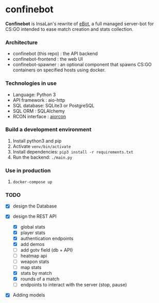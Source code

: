 # confinebot
**Confinebot** is InsaLan's rewrite of [eBot](https://github.com/deStrO/eBot-CSGO), a full managed server-bot for CS:GO intended to ease match creation and stats collection.

### Architecture
* confinebot (this repo) : the API backend
* confinebot-frontend : the web UI
* confinebot-spawner : an optional component that spawns CS:GO containers on specified hosts using docker.

### Technologies in use
* Language: Python 3
* API framework : aio-http
* SQL database: SQLite3 or PostgreSQL
* SQL ORM : SQLAlchemy
* RCON interface : [aiorcon](https://github.com/InsaLan/aiorcon)

### Build a development environment
1. Install python3 and pip
2. Activate `venv/bin/activate`
3. Install dependencies: `pip3 install -r requirements.txt`
4. Run the backend: `./main.py` 

### Use in production
1. `docker-compose up`

### TODO
- [x] design the Database
- [X] design the REST API
  - [x] global stats
  - [x] player stats
  - [x] authentication endpoints
  - [x] add demos
  - [ ] add gotv field (db + API)
  - [ ] heatmap api
  - [ ] weapon stats
  - [ ] map stats
  - [x] stats by match
  - [x] rounds of a match
  - [ ] endpoints to interact with the server (stop, pause)
- [x] Adding models


